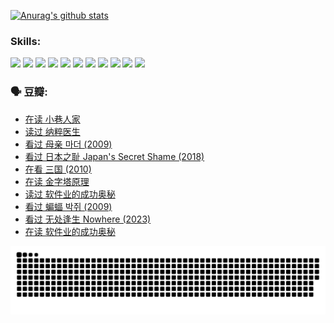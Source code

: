 
[![Anurag's github stats](https://github-readme-stats.vercel.app/api?username=w940853815)](https://github.com/anuraghazra/github-readme-stats)

### Skills:

<code><img height="32" src="https://cdn.jsdelivr.net/npm/simple-icons@v5/icons/python.svg"></code>
<code><img height="32" src="https://cdn.jsdelivr.net/npm/simple-icons@v5/icons/javascript.svg"></code>
<code><img height="32" src="https://cdn.jsdelivr.net/npm/simple-icons@v5/icons/django.svg"></code>
<code><img height="32" src="https://cdn.jsdelivr.net/npm/simple-icons@v5/icons/flask.svg"></code>
<code><img height="32" src="https://cdn.jsdelivr.net/npm/simple-icons@v5/icons/vuetify.svg"></code>
<code><img height="32" src="https://cdn.jsdelivr.net/npm/simple-icons@v5/icons/git.svg"></code>
<code><img height="32" src="https://cdn.jsdelivr.net/npm/simple-icons@v5/icons/docker.svg"></code>
<code><img height="32" src="https://cdn.jsdelivr.net/npm/simple-icons@v5/icons/postgresql.svg"></code>
<code><img height="32" src="https://cdn.jsdelivr.net/npm/simple-icons@v5/icons/elasticsearch.svg"></code>
<code><img height="32" src="https://cdn.jsdelivr.net/npm/simple-icons@v5/icons/macos.svg"></code>
<code><img height="32" src="https://cdn.jsdelivr.net/npm/simple-icons@v5/icons/linux.svg"></code>

### 🗣 豆瓣:

<!-- DOUBAN-ACTIVITIES:START -->
- [在读 小巷人家](https://www.douban.com/people/136069238/status/4445749134/?_i=01519727)
- [读过 纳粹医生](https://www.douban.com/people/136069238/status/4445748598/?_i=01519727)
- [看过 母亲 마더‎ (2009)](https://www.douban.com/people/136069238/status/4442102172/?_i=01519727)
- [看过 日本之耻 Japan's Secret Shame‎ (2018)](https://www.douban.com/people/136069238/status/4431579101/?_i=01519727)
- [在看 三国‎ (2010)](https://www.douban.com/people/136069238/status/4430559482/?_i=01519727)
- [在读 金字塔原理](https://www.douban.com/people/136069238/status/4424812753/?_i=01519727)
- [读过 软件业的成功奥秘](https://www.douban.com/people/136069238/status/4424809958/?_i=01519727)
- [看过 蝙蝠 박쥐‎ (2009)](https://www.douban.com/people/136069238/status/4422787315/?_i=01519727)
- [看过 无处逢生 Nowhere‎ (2023)](https://www.douban.com/people/136069238/status/4416454713/?_i=01519727)
- [在读 软件业的成功奥秘](https://www.douban.com/people/136069238/status/4414815312/?_i=01519727)
<!-- DOUBAN-ACTIVITIES:END -->


![Snake animation](https://raw.githubusercontent.com/w940853815/w940853815/output/github-contribution-grid-snake.svg)

<!--
**w940853815/w940853815** is a ✨ _special_ ✨ repository because its `README.md` (this file) appears on your GitHub profile.

Here are some ideas to get you started:

- 🔭 I’m currently working on ...
- 🌱 I’m currently learning ...
- 👯 I’m looking to collaborate on ...
- 🤔 I’m looking for help with ...
- 💬 Ask me about ...
- 📫 How to reach me: ...
- 😄 Pronouns: ...
- ⚡ Fun fact: ...
-->

